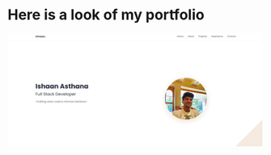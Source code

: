 <h1>Here is a look of my portfolio</h1>
<a href="https://ishaanasthana.vercel.app/"><img src="Screenshot 2025-05-22 193324.png"/></a>
